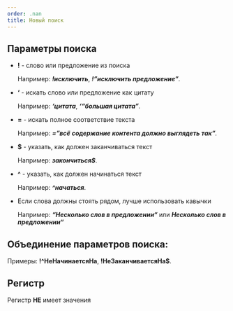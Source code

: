 ```yaml
---
order: .nan
title: Новый поиск
---
```


## Параметры поиска

-  **!** - слово или предложение из поиска

   Например: ***!исключить***, ***!”исключить предложение”**.*

-  **‘** - искать слово или предложение как цитату

   Например: ***‘цитата***, ***‘“большая цитата”**.*

-  **=** - искать полное соответствие текста

   Например: ***=”всё содержание контента должно выглядеть так”**.*

-  **$** - указать, как должен заканчиваться текст

   Например: ***закончиться$***.

-  **^** - указать, как должен начинаться текст

   Например: ***^начаться***.

-  Если слова должны стоять рядом, лучше использовать кавычки

   Например: ***“Несколько слов в предложении“*** или ***Несколько слов в предложении“***

## Объединение параметров поиска:

Примеры: **!^НеНачинаетсяНа**, **!НеЗаканчиваетсяНа$**.

## Регистр

Регистр **НЕ** имеет значения